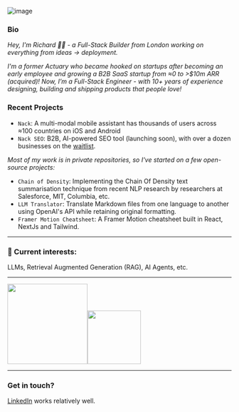 ![image](https://github.com/richawo/richawo/assets/35015261/3f7d83da-35e1-4894-b027-eaa33c8be6d0)

### Bio

*Hey, I'm Richard 👋🏾 -  a Full-Stack Builder from London working on everything from ideas → deployment.*

*I'm a former Actuary who became hooked on startups after becoming an early employee and growing a B2B SaaS startup from ≈0 to >$10m ARR (acquired)! Now, I’m a Full-Stack Engineer - with 10+ years of experience designing, building and shipping products that people love!*

### Recent Projects

* `Nack`: A multi-modal mobile assistant has thousands of users across ≈100 countries on iOS and Android
* `Nack SEO`: B2B, AI-powered SEO tool (launching soon), with over a dozen businesses on the [waitlist](https://tally.so/forms/w4JLd5).

*Most of my work is in private repositories, so I've started on a few open-source projects:*

* `Chain of Density`: Implementing the Chain Of Density text summarisation technique from recent NLP research by researchers at Salesforce, MIT, Columbia, etc.
* `LLM Translator`: Translate Markdown files from one language to another using OpenAI's API while retaining original formatting.
* `Framer Motion Cheatsheet`: A Framer Motion cheatsheet built in React, NextJs and Tailwind.

---

### 💭 Current interests:
LLMs, Retrieval Augmented Generation (RAG), AI Agents, etc.

---

<p align="left">
    <img align="centre" src="https://github-readme-stats-eight-theta.vercel.app/api?username=richawo&show_icons=true&hide_border=true&include_all_commits=true&count_private=true&bg_color=00000000&theme=tokyonight" height=180px/><img height="120px" src="https://github-readme-stats.vercel.app/api/top-langs/?username=richawo&hide=html&hide_title=true&hide_border=true&layout=compact&langs_count=8&theme=tokyonight&bg_color=00000000" />
</p>

---

### Get in touch?
[LinkedIn](https://www.linkedin.com/in/richardawoyemi/) works relatively well.
